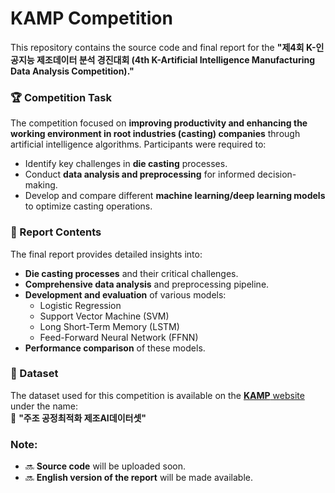 # KAMP Competition  

This repository contains the source code and final report for the **"제4회 K-인공지능 제조데이터 분석 경진대회 (4th K-Artificial Intelligence Manufacturing Data Analysis Competition)."**  

### 🏆 Competition Task  
The competition focused on **improving productivity and enhancing the working environment in root industries (casting) companies** through artificial intelligence algorithms. Participants were required to:  
- Identify key challenges in **die casting** processes.  
- Conduct **data analysis and preprocessing** for informed decision-making.  
- Develop and compare different **machine learning/deep learning models** to optimize casting operations.  

### 📄 Report Contents  
The final report provides detailed insights into:  
- **Die casting processes** and their critical challenges.  
- **Comprehensive data analysis** and preprocessing pipeline.  
- **Development and evaluation** of various models:  
  - Logistic Regression  
  - Support Vector Machine (SVM)  
  - Long Short-Term Memory (LSTM)  
  - Feed-Forward Neural Network (FFNN)  
- **Performance comparison** of these models.  

### 📂 Dataset  
The dataset used for this competition is available on the [**KAMP** website](https://www.kamp-ai.kr/main) under the name:  
📌 **"주조 공정최적화 제조AI데이터셋"**  

### Note:
- 🔜 **Source code** will be uploaded soon.  
- 🔜 **English version of the report** will be made available.  
